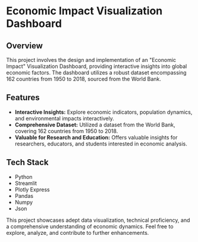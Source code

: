 # Economic Impact Visualization Dashboard

## Overview

This project involves the design and implementation of an "Economic Impact" Visualization Dashboard, providing interactive insights into global economic factors. The dashboard utilizes a robust dataset encompassing 162 countries from 1950 to 2018, sourced from the World Bank.

## Features

- **Interactive Insights:** Explore economic indicators, population dynamics, and environmental impacts interactively.
- **Comprehensive Dataset:** Utilized a dataset from the World Bank, covering 162 countries from 1950 to 2018.
- **Valuable for Research and Education:** Offers valuable insights for researchers, educators, and students interested in economic analysis.

## Tech Stack

- Python
- Streamlit
- Plotly Express
- Pandas
- Numpy
- Json

This project showcases adept data visualization, technical proficiency, and a comprehensive understanding of economic dynamics. Feel free to explore, analyze, and contribute to further enhancements.
